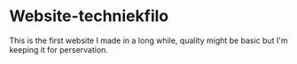 # Website-techniekfilo
This is the first website I made in a long while, quality might be basic but I'm keeping it for perservation.
